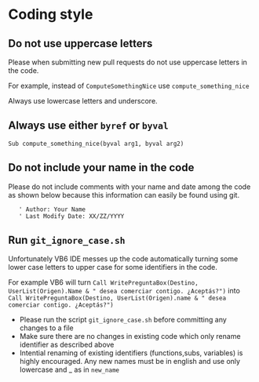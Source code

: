 

# Coding style

## Do not use uppercase letters
Please when submitting new pull requests do not use uppercase letters in the code.

For example, instead of `ComputeSomethingNice` use `compute_something_nice`

Always use lowercase letters and underscore.

## Always use either `byref` or `byval`

`Sub compute_something_nice(byval arg1, byval arg2)`

## Do not include your name in the code

Please do not include comments with your name and date among the code as shown below because this information can easily be found using git.
```
   ' Author: Your Name 
   ' Last Modify Date: XX/ZZ/YYYY
```
## Run `git_ignore_case.sh`
Unfortunately VB6 IDE messes up the code automatically turning some lower case letters to upper case for some identifiers in the code.

For example VB6 will turn 
`Call WritePreguntaBox(Destino, UserList(Origen).Name & " desea comerciar contigo. ¿Aceptás?")` into
`Call WritePreguntaBox(Destino, UserList(Origen).name & " desea comerciar contigo. ¿Aceptás?")`

- Please run the script `git_ignore_case.sh` before committing any changes to a file
- Make sure there are no changes in existing code which only rename identifier as described above
- Intential renaming of existing identifiers (functions,subs, variables) is highly encouraged. Any new names must be in english and use only lowercase and _ as in `new_name`
